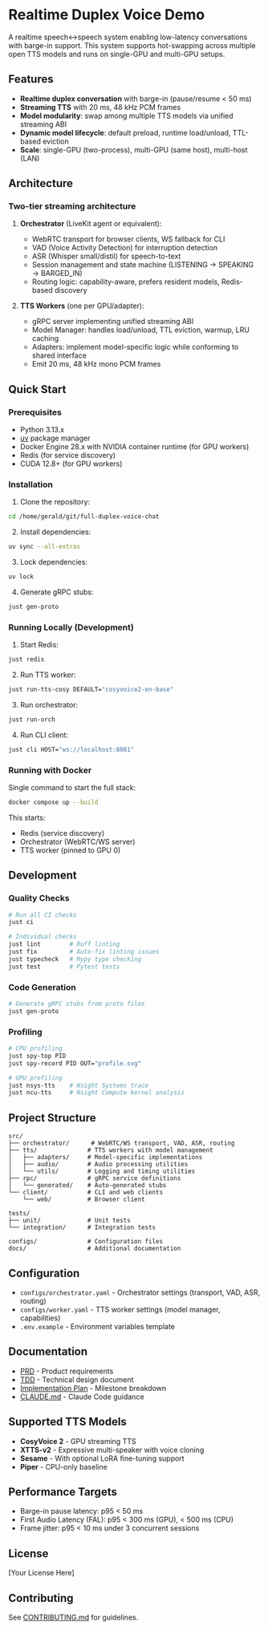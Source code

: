 # Realtime Duplex Voice Demo

A realtime speech↔speech system enabling low-latency conversations with barge-in support. This system supports hot-swapping across multiple open TTS models and runs on single-GPU and multi-GPU setups.

## Features

- **Realtime duplex conversation** with barge-in (pause/resume < 50 ms)
- **Streaming TTS** with 20 ms, 48 kHz PCM frames
- **Model modularity**: swap among multiple TTS models via unified streaming ABI
- **Dynamic model lifecycle**: default preload, runtime load/unload, TTL-based eviction
- **Scale**: single-GPU (two-process), multi-GPU (same host), multi-host (LAN)

## Architecture

### Two-tier streaming architecture

1. **Orchestrator** (LiveKit agent or equivalent):
   - WebRTC transport for browser clients, WS fallback for CLI
   - VAD (Voice Activity Detection) for interruption detection
   - ASR (Whisper small/distil) for speech-to-text
   - Session management and state machine (LISTENING → SPEAKING → BARGED_IN)
   - Routing logic: capability-aware, prefers resident models, Redis-based discovery

2. **TTS Workers** (one per GPU/adapter):
   - gRPC server implementing unified streaming ABI
   - Model Manager: handles load/unload, TTL eviction, warmup, LRU caching
   - Adapters: implement model-specific logic while conforming to shared interface
   - Emit 20 ms, 48 kHz mono PCM frames

## Quick Start

### Prerequisites

- Python 3.13.x
- [uv](https://github.com/astral-sh/uv) package manager
- Docker Engine 28.x with NVIDIA container runtime (for GPU workers)
- Redis (for service discovery)
- CUDA 12.8+ (for GPU workers)

### Installation

1. Clone the repository:
```bash
cd /home/gerald/git/full-duplex-voice-chat
```

2. Install dependencies:
```bash
uv sync --all-extras
```

3. Lock dependencies:
```bash
uv lock
```

4. Generate gRPC stubs:
```bash
just gen-proto
```

### Running Locally (Development)

1. Start Redis:
```bash
just redis
```

2. Run TTS worker:
```bash
just run-tts-cosy DEFAULT="cosyvoice2-en-base"
```

3. Run orchestrator:
```bash
just run-orch
```

4. Run CLI client:
```bash
just cli HOST="ws://localhost:8081"
```

### Running with Docker

Single command to start the full stack:
```bash
docker compose up --build
```

This starts:
- Redis (service discovery)
- Orchestrator (WebRTC/WS server)
- TTS worker (pinned to GPU 0)

## Development

### Quality Checks

```bash
# Run all CI checks
just ci

# Individual checks
just lint        # Ruff linting
just fix         # Auto-fix linting issues
just typecheck   # Mypy type checking
just test        # Pytest tests
```

### Code Generation

```bash
# Generate gRPC stubs from proto files
just gen-proto
```

### Profiling

```bash
# CPU profiling
just spy-top PID
just spy-record PID OUT="profile.svg"

# GPU profiling
just nsys-tts    # Nsight Systems trace
just ncu-tts     # Nsight Compute kernel analysis
```

## Project Structure

```
src/
├── orchestrator/      # WebRTC/WS transport, VAD, ASR, routing
├── tts/              # TTS workers with model management
│   ├── adapters/     # Model-specific implementations
│   ├── audio/        # Audio processing utilities
│   └── utils/        # Logging and timing utilities
├── rpc/              # gRPC service definitions
│   └── generated/    # Auto-generated stubs
└── client/           # CLI and web clients
    └── web/          # Browser client

tests/
├── unit/             # Unit tests
└── integration/      # Integration tests

configs/              # Configuration files
docs/                 # Additional documentation
```

## Configuration

- `configs/orchestrator.yaml` - Orchestrator settings (transport, VAD, ASR, routing)
- `configs/worker.yaml` - TTS worker settings (model manager, capabilities)
- `.env.example` - Environment variables template

## Documentation

- [PRD](project_documentation/PRD.md) - Product requirements
- [TDD](project_documentation/TDD.md) - Technical design document
- [Implementation Plan](project_documentation/INCREMENTAL_IMPLEMENTATION_PLAN.md) - Milestone breakdown
- [CLAUDE.md](CLAUDE.md) - Claude Code guidance

## Supported TTS Models

- **CosyVoice 2** - GPU streaming TTS
- **XTTS-v2** - Expressive multi-speaker with voice cloning
- **Sesame** - With optional LoRA fine-tuning support
- **Piper** - CPU-only baseline

## Performance Targets

- Barge-in pause latency: p95 < 50 ms
- First Audio Latency (FAL): p95 < 300 ms (GPU), < 500 ms (CPU)
- Frame jitter: p95 < 10 ms under 3 concurrent sessions

## License

[Your License Here]

## Contributing

See [CONTRIBUTING.md](CONTRIBUTING.md) for guidelines.
